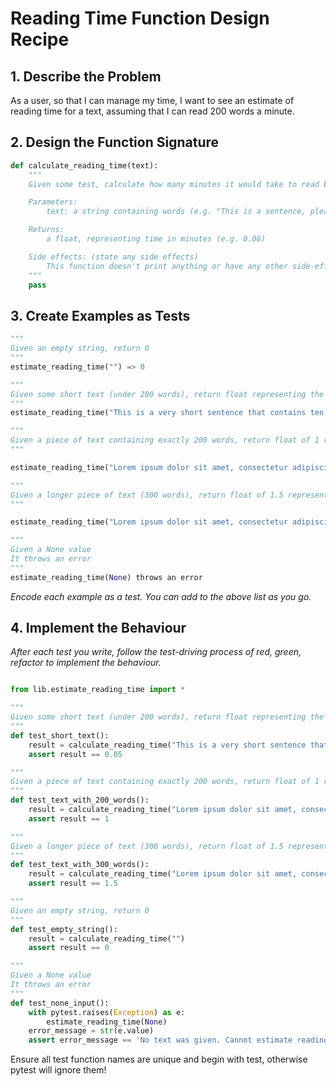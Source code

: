 # Reading Time Function Design Recipe

## 1. Describe the Problem

As a user,
so that I can manage my time,
I want to see an estimate of reading time for a text, assuming that I can read 200 words a minute.

## 2. Design the Function Signature

```python
def calculate_reading_time(text):
    """
    Given some test, calculate how many minutes it would take to read based on 200 words per minute

    Parameters:
        text: a string containing words (e.g. "This is a sentence, please work out how long it would take me to read it")

    Returns:
        a float, representing time in minutes (e.g. 0.08)

    Side effects: (state any side effects)
        This function doesn't print anything or have any other side-effects
    """
    pass
```

## 3. Create Examples as Tests

```python
"""
Given an empty string, return 0
"""
estimate_reading_time("") => 0

"""
Given some short text (under 200 words), return float representing the fraction of a minute it would take to read
"""
estimate_reading_time("This is a very short sentence that contains ten words") => 0.05

"""
Given a piece of text containing exactly 200 words, return float of 1 representing the minutes it would take to read. The example text below has been truncated!
"""

estimate_reading_time("Lorem ipsum dolor sit amet, consectetur adipiscing elit ... Quisque quis risus dapibus, pretium mi ut, mollis mi. Aliquam erat volutpat.") => 1.0

"""
Given a longer piece of text (300 words), return float of 1.5 representing the minutes it would take to read. The example text below has been truncated!
"""

estimate_reading_time("Lorem ipsum dolor sit amet, consectetur adipiscing elit ... Quisque quis risus dapibus, pretium mi ut, mollis mi. Aliquam erat volutpat.") => 1.5

"""
Given a None value
It throws an error
"""
estimate_reading_time(None) throws an error
```

_Encode each example as a test. You can add to the above list as you go._

## 4. Implement the Behaviour

_After each test you write, follow the test-driving process of red, green, refactor to implement the behaviour._

```python

from lib.estimate_reading_time import *

"""
Given some short text (under 200 words), return float representing the fraction of a minute it would take to read
"""
def test_short_text():
    result = calculate_reading_time("This is a very short sentence that contains ten words")
    assert result == 0.05

"""
Given a piece of text containing exactly 200 words, return float of 1 representing the minutes it would take to read. The example text below has been truncated!
"""
def test_text_with_200_words():
    result = calculate_reading_time("Lorem ipsum dolor sit amet, consectetur adipiscing elit ... Quisque quis risus dapibus, pretium mi ut, mollis mi. Aliquam erat volutpat.")
    assert result == 1

"""
Given a longer piece of text (300 words), return float of 1.5 representing the minutes it would take to read. The example text below has been truncated!
"""
def test_text_with_300_words():
    result = calculate_reading_time("Lorem ipsum dolor sit amet, consectetur adipiscing elit ... Quisque quis risus dapibus, pretium mi ut, mollis mi. Aliquam erat volutpat.")
    assert result == 1.5

"""
Given an empty string, return 0
"""
def test_empty_string():
    result = calculate_reading_time("")
    assert result == 0

"""
Given a None value
It throws an error
"""
def test_none_input():
    with pytest.raises(Exception) as e:
        estimate_reading_time(None)
    error_message = str(e.value)
    assert error_message == 'No text was given. Cannot estimate reading time.'

```

Ensure all test function names are unique and begin with test, otherwise pytest will ignore them!
